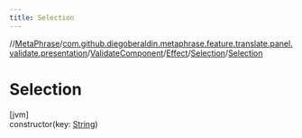 ```yaml
---
title: Selection
---
```

//[MetaPhrase](../../../../../index.html)/[com.github.diegoberaldin.metaphrase.feature.translate.panel.validate.presentation](../../../index.html)/[ValidateComponent](../../index.html)/[Effect](../index.html)/[Selection](index.html)/[Selection](-selection.html)



# Selection



[jvm]\
constructor(key: [String](https://kotlinlang.org/api/latest/jvm/stdlib/kotlin/-string/index.html))




